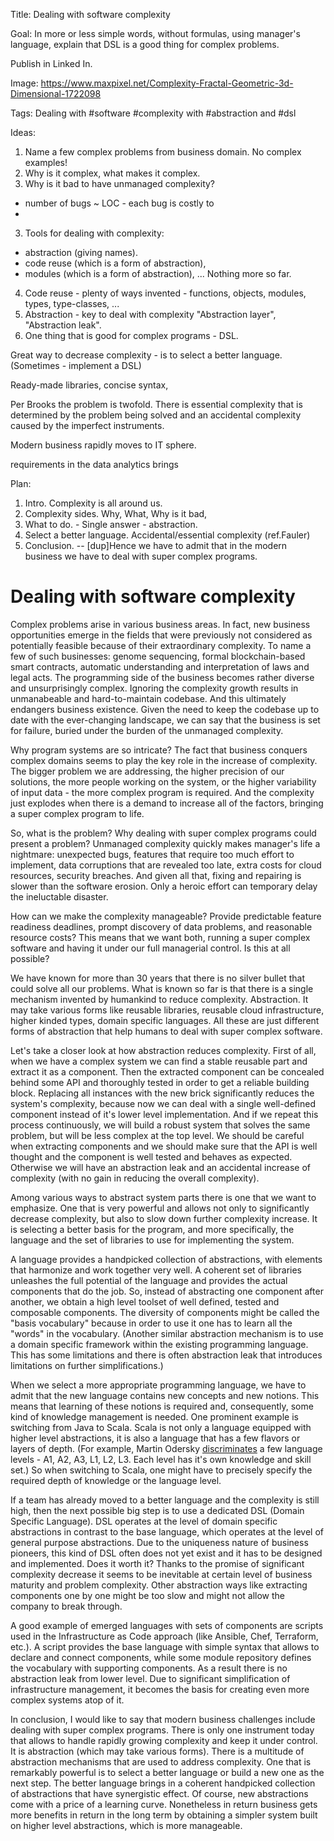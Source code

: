 Title: Dealing with software complexity

Goal: In more or less simple words, without formulas, using manager's language, explain that DSL is a good thing for complex problems.

Publish in Linked In.

Image: https://www.maxpixel.net/Complexity-Fractal-Geometric-3d-Dimensional-1722098

Tags: Dealing with #software #complexity with #abstraction and #dsl

Ideas:
1. Name a few complex problems from business domain. No complex examples!
2. Why is it complex, what makes it complex.
3. Why is it bad to have unmanaged complexity?
- number of bugs ~ LOC - each bug is costly to 
- 
3. Tools for dealing with complexity:
- abstraction (giving names).
- code reuse (which is a form of abstraction),
- modules (which is a form of abstraction),
...
Nothing more so far.
4. Code reuse - plenty of ways invented - functions, objects, modules, types, type-classes, ...
5. Abstraction - key to deal with complexity
"Abstraction layer", "Abstraction leak".
6. One thing that is good for complex programs - DSL.

Great way to decrease complexity - is to select a better language. (Sometimes - implement a DSL)

Ready-made libraries, concise syntax,


Per Brooks the problem is twofold. There is essential complexity that is determined by the problem being solved and an accidental complexity caused by the imperfect instruments.

Modern business rapidly moves to IT sphere.

requirements in the data analytics brings 

Plan:

1. Intro. Complexity is all around us. 
2. Complexity sides. Why, What, Why is it bad,
3. What to do. - Single answer - abstraction.
4. Select a better language. Accidental/essential complexity (ref.Fauler)
5. Conclusion. 
-- [dup]Hence we have to admit that in the modern business we have to deal with super complex programs.




# Dealing with software complexity

Complex problems arise in various business areas. In fact, new business opportunities emerge in the fields that were previously not considered as potentially feasible because of their extraordinary complexity. To name a few of such businesses: genome sequencing, formal blockchain-based smart contracts, automatic understanding and interpretation of laws and legal acts. The programming side of the business becomes rather diverse and unsurprisingly complex. Ignoring the complexity growth results in unmanabeable and hard-to-maintain codebase. And this ultimately endangers business existence. Given the need to  keep the codebase up to date with the ever-changing landscape, we can say that the business is set for failure, buried under the burden of the unmanaged complexity.

Why program systems are so intricate? The fact that business conquers complex domains seems to play the key role in the increase of complexity. The bigger problem we are addressing, the higher precision of our solutions, the more people working on the system, or the higher variability of input data - the more complex program is required. And the complexity just explodes when there is a demand to increase all of the factors, bringing a super complex program to life.

So, what is the problem? Why dealing with super complex programs could present a problem? Unmanaged complexity quickly makes manager's life a nightmare: unexpected bugs, features that require too much effort to implement, data corruptions that are revealed too late, extra costs for cloud resources, security breaches. And given all that, fixing and repairing is slower than the software erosion. Only a heroic effort can temporary delay the ineluctable disaster.

How can we make the complexity manageable? Provide predictable feature readiness deadlines, prompt discovery of data problems, and reasonable resource costs? This means that we want both, running a super complex software and having it under our full managerial control. Is this at all possible?

We have known for more than 30 years that there is no silver bullet that could solve all our problems. What is known so far is that there is a single mechanism invented by humankind to reduce complexity. Abstraction. It may take various forms like reusable libraries, reusable cloud infrastructure, higher kinded types, domain specific languages. All these are just different forms of abstraction that help humans to deal with super complex software.

Let's take a closer look at how abstraction reduces complexity. First of all, when we have a complex system we can find a stable reusable part and extract it as a component. Then the extracted component can be concealed behind some API and thoroughly tested in order to get a reliable building block. Replacing all instances with the new brick significantly reduces the system's complexity, because now we can deal with a single well-defined component instead of it's lower level implementation. And if we repeat this process continuously, we will build a robust system that solves the same problem, but will be less complex at the top level. We should be careful when extracting components and we should make sure that the API is well thought and the component is well tested and behaves as expected. Otherwise we will have an abstraction leak and an accidental increase of complexity (with no gain in reducing the overall complexity).

Among various ways to abstract system parts there is one that we want to emphasize. One that is very powerful and allows not only to significantly decrease complexity, but also to slow down further complexity increase. It is selecting a better basis for the program, and more specifically, the language and the set of libraries to use for implementing the system.

A language provides a handpicked collection of abstractions, with elements that harmonize and work together very well. A coherent set of libraries unleashes the full potential of the language and provides the actual components that do the job. So, instead of abstracting one component after another, we obtain a high level toolset of well defined, tested and composable components. The diversity of components might be called the "basis vocabulary" because in order to use it one has to learn all the "words" in the vocabulary. (Another similar abstraction mechanism is to use a domain specific framework within the existing programming language. This has some limitations and there is often abstraction leak that introduces limitations on further simplifications.)

When we select a more appropriate programming language, we have to admit that the new language contains new concepts and new notions. This means that learning of these notions is required and, consequently, some kind of knowledge management is needed. One prominent example is switching from Java to Scala. Scala is not only a language equipped with higher level abstractions, it is also a language that has a few flavors or layers of depth. (For example, Martin Odersky [discriminates](https://www.scala-lang.org/old/node/8610)  a few language levels - A1, A2, A3, L1, L2, L3. Each level has it's own knowledge and skill set.) So when switching to Scala, one might have to precisely specify the required depth of knowledge or the language level.

If a team has already moved to a better language and the complexity is still high, then the next possible big step is to use a dedicated DSL (Domain Specific Language). DSL operates at the level of domain specific abstractions in contrast to the base language, which operates at the level of general purpose abstractions. Due to the uniqueness nature of business pioneers, this kind of DSL often does not yet exist and it has to be designed and implemented. Does it worth it? Thanks to the promise of significant complexity decrease it seems to be inevitable at certain level of business maturity and problem complexity. Other abstraction ways like extracting components one by one might be too slow and might not allow the company to break through.

A good example of emerged languages with sets of components are scripts used in the Infrastructure as Code approach (like Ansible, Chef, Terraform, etc.). A script provides the base language with simple syntax that allows to declare and connect components, while some module repository defines the vocabulary with supporting components. As a result there is no abstraction leak from lower level. Due to significant simplification of infrastructure management, it becomes the basis for creating even more complex systems atop of it.

In conclusion, I would like to say that modern business challenges include dealing with super complex programs. There is only one instrument today that allows to handle rapidly growing complexity and keep it under control. It is abstraction (which may take various forms). There is a multitude of abstraction mechanisms that are used to address complexity. One that is remarkably powerful is to select a better language or build a new one as the next step. The better language brings in a coherent handpicked collection of abstractions that have synergistic effect. Of course, new abstractions come with a price of a learning curve. Nonetheless in return business gets more benefits in return in the long term by obtaining a simpler system built on higher level abstractions, which is more manageable.

